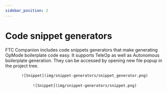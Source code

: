 ```yaml
---
sidebar_position: 2
---
```


<!-- TODO prevedit -->
# Code snippet generators
FTC Companion includes code snippets generators that make generating OpMode boilerplate code easy. It supports TeleOp as
well as Autonomous boilerplate generation. They can be accessed by opening new file popup in the project tree.

<div align="center">

    ![Snippet](img/snippet-generators/snippet_generator.png)

    ![Snippet](img/snippet-generators/snippet.png)

</div>
